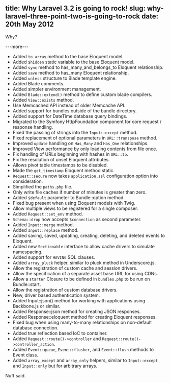 title: Why Laravel 3.2 is going to rock!
slug: why-laravel-three-point-two-is-going-to-rock
date: 20th May 2012
-------
Why?

---more---

<ul>
    <li>Added <code>to_array</code> method to the base Eloquent model.</li>
    <li>Added <code>$hidden</code> static variable to the base Eloquent model.</li>
    <li>Added <code>sync</code> method to has_many_and_belongs_to Eloquent relationship.</li>
    <li>Added <code>save</code> method to has_many Eloquent relationship.</li>
    <li>Added <code>unless</code> structure to Blade template engine.</li>
    <li>Added Blade comments.</li>
    <li>Added simpler environment management.</li>
    <li>Added <code>Blade::extend()</code> method to define custom blade compilers.</li>
    <li>Added <code>View::exists</code> method.</li>
    <li>Use Memcached API instead of older Memcache API.</li>
    <li>Added support for bundles outside of the bundle directory.</li>
    <li>Added support for DateTime database query bindings.</li>
    <li>Migrated to the Symfony HttpFoundation component for core request / response handling.</li>
    <li>Fixed the passing of strings into the <code>Input::except</code> method.</li>
    <li>Fixed replacement of optional parameters in <code>URL::transpose</code> method.</li>
    <li>Improved <code>update</code> handling on <code>Has_Many</code> and <code>Has_One</code> relationships.</li>
    <li>Improved View performance by only loading contents from file once.</li>
    <li>Fix handling of URLs beginning with hashes in <code>URL::to</code>.</li>
    <li>Fix the resolution of unset Eloquent attributes.</li>
    <li>Allows pivot table timestamps to be disabled.</li>
    <li>Made the <code>get_timestamp</code> Eloquent method static.</li>
    <li><code>Request::secure</code> now takes <code>application.ssl</code> configuration option into consideration.</li>
    <li>Simplified the <code>paths.php</code> file.</li>
    <li>Only write file caches if number of minutes is greater than zero.</li>
    <li>Added <code>$default</code> parameter to Bundle::option method.</li>
    <li>Fixed bug present when using Eloquent models with Twig.</li>
    <li>Allow multiple views to be registered for a single composer.</li>
    <li>Added <code>Request::set_env</code> method.</li>
    <li><code>Schema::drop</code> now accepts <code>$connection</code> as second parameter.</li>
    <li>Added <code>Input::merge</code> method.</li>
    <li>Added <code>Input::replace</code> method.</li>
    <li>Added saving, saved, updating, creating, deleting, and deleted events to Eloquent.</li>
    <li>Added new <code>Sectionable</code> interface to allow cache drivers to simulate namespacing.</li>
    <li>Added support for <code>HAVING</code> SQL clauses.</li>
    <li>Added <code>array_pluck</code> helper, similar to pluck method in Underscore.js.</li>
    <li>Allow the registration of custom cache and session drivers.</li>
    <li>Allow the specification of a separate asset base URL for using CDNs.</li>
    <li>Allow a <code>starter</code> Closure to be defined in <code>bundles.php</code> to be run on Bundle::start.</li>
    <li>Allow the registration of custom database drivers.</li>
    <li>New, driver based authentication system.</li>
    <li>Added Input::json() method for working with applications using Backbone.js or similar.</li>
    <li>Added Response::json method for creating JSON responses.</li>
    <li>Added Response::eloquent method for creating Eloquent responses.</li>
    <li>Fixed bug when using many-to-many relationships on non-default database connection.</li>
    <li>Added true reflection based IoC to container.</li>
    <li>Added <code>Request::route()-&gt;controller</code> and <code>Request::route()-&gt;controller_action</code>.</li>
    <li>Added <code>Event::queue</code>, <code>Event::flusher</code>, and <code>Event::flush</code> methods to Event class.</li>
    <li>Added <code>array_except</code> and <code>array_only</code> helpers, similar to <code>Input::except</code> and <code>Input::only</code> but for arbitrary arrays.</li>
</ul>
Nuff said.
